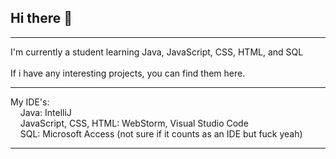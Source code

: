 ## Hi there 👋
<hr>
I'm currently a student learning Java, JavaScript, CSS, HTML, and SQL
<br><br>
If i have any interesting projects, you can find them here.
<hr>
My IDE's:<br>
&nbsp;&nbsp;&nbsp;&nbsp;Java: IntelliJ<br>
&nbsp;&nbsp;&nbsp;&nbsp;JavaScript, CSS, HTML: WebStorm, Visual Studio Code<br>
&nbsp;&nbsp;&nbsp;&nbsp;SQL: Microsoft Access (not sure if it counts as an IDE but fuck yeah)<br>

<hr>

<!--
**h921-corp/h921-corp** is a ✨ _special_ ✨ repository because its `README.md` (this file) appears on your GitHub profile.

Here are some ideas to get you started:

- 🔭 I’m currently working on ...
- 🌱 I’m currently learning ...
- 👯 I’m looking to collaborate on ...
- 🤔 I’m looking for help with ...
- 💬 Ask me about ...
- 📫 How to reach me: ...
- 😄 Pronouns: ...
- ⚡ Fun fact: ...
-->
